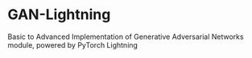 # GAN-Lightning
Basic to Advanced Implementation of Generative Adversarial Networks module,  powered by PyTorch Lightning
